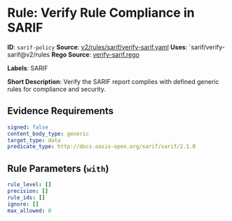 # Rule: Verify Rule Compliance in SARIF

**ID**: `sarif-policy`
**Source**: [v2/rules/sarif/verify-sarif.yaml](https://github.com/scribe-public/sample-policies/v2/rules/sarif/verify-sarif.yaml)
**Uses**: `sarif/verify-sarif@v2/rules
**Rego Source**: [verify-sarif.rego](https://github.com/scribe-public/sample-policies/v2/rules/sarif/verify-sarif.rego)

**Labels**: SARIF

**Short Description**: Verify the SARIF report complies with defined generic rules for compliance and security.

## Evidence Requirements

```yaml
signed: false
content_body_type: generic
target_type: data
predicate_type: http://docs.oasis-open.org/sarif/sarif/2.1.0
```
## Rule Parameters (`with`)

```yaml
rule_level: []
precision: []
rule_ids: []
ignore: []
max_allowed: 0
```
